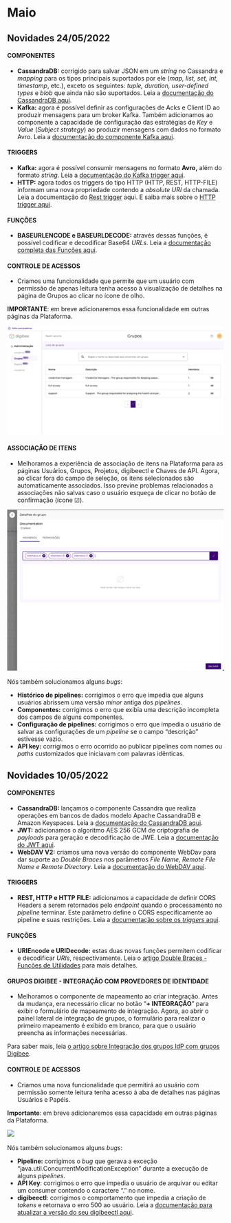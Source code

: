 # Maio

## Novidades 24/05/2022

#### **COMPONENTES**

* **CassandraDB:** corrigido para salvar JSON em um _string_ no Cassandra e _mapping_ para os tipos principais suportados por ele (_map, list, set, int, timestamp_, etc.), exceto os seguintes: _tuple, duration, user-defined types_ e _blob_ que ainda não são suportados. Leia a [documentação do CassandraDB aqui](../../components/structured-data/cassandra-db.md).
* **Kafka:** agora é possível definir as configurações de Acks e Client ID ao produzir mensagens para um broker Kafka. Também adicionamos ao componente a capacidade de configuração das estratégias de _Key_ e _Value_ (_Subject strategy_) ao produzir mensagens com dados no formato Avro. Leia a [documentação do componente Kafka aqui](../../components/queues-and-messaging/kafka.md).

#### **TRIGGERS**

* **Kafka:** agora é possível consumir mensagens no formato **Avro,** além do formato _string_. Leia a [documentação do Kafka trigger aqui](../../components/triggers/kafka-trigger.md).
* **HTTP:** agora todos os triggers do tipo HTTP (HTTP, REST, HTTP-FILE) informam uma nova propriedade contendo a _absolute URI_ da chamada. Leia a documentação do [Rest trigger](../../components/triggers/rest-trigger.md) aqui. E saiba mais sobre o [HTTP trigger aqui](../../components/triggers/http-trigger.md).

#### **FUNÇÕES**

* **BASEURLENCODE e BASEURLDECODE:** através dessas funções, é possível codificar e decodificar Base64 _URLs_. Leia a [documentação completa das Funções aqui](../../build/funcoes-double-braces/double-braces-funcoes-de-utilidades.md).

#### **CONTROLE DE ACESSOS**

* Criamos uma funcionalidade que permite que um usuário com permissão de apenas leitura tenha acesso à visualização de detalhes na página de Grupos ao clicar no ícone de olho.

**IMPORTANTE**: em breve adicionaremos essa funcionalidade em outras páginas da Plataforma.

![](../../.gitbook/assets/image1.png)

#### **ASSOCIAÇÃO DE ITENS**

* Melhoramos a experiência de associação de itens na Plataforma para as páginas Usuários, Grupos, Projetos, digibeectl e Chaves de API. Agora, ao clicar fora do campo de seleção, os itens selecionados são automaticamente associados. Isso previne problemas relacionados a associações não salvas caso o usuário esqueça de clicar no botão de confirmação (ícone ☑).

![](<../../.gitbook/assets/image2 (1) (2).png>)

Nós também solucionamos alguns _bugs_:

* **Histórico de pipelines:** corrigimos o erro que impedia que alguns usuários abrissem uma versão _minor_ antiga dos _pipelines_.
* **Componentes:** corrigimos o erro que exibia uma descrição incompleta dos campos de alguns componentes.
* **Configuração de pipelines:** corrigimos o erro que impedia o usuário de salvar as configurações de um _pipeline_ se o campo “descrição” estivesse vazio.
* **API key:** corrigimos o erro ocorrido ao publicar pipelines com nomes ou _paths_ customizados que iniciavam com palavras idênticas.

## Novidades 10/05/2022

#### **COMPONENTES** <a href="#h_688fea3d7b" id="h_688fea3d7b"></a>

* **CassandraDB:** lançamos o componente Cassandra que realiza operações em bancos de dados modelo Apache CassandraDB e Amazon Keyspaces. Leia a [documentação do CassandraDB aqui](../../components/structured-data/cassandra-db.md).
* **JWT:** adicionamos o algoritmo AES 256 GCM de criptografia de _payloads_ para geração e decodificação de JWE. Leia a [documentação do JWT aqui](../../components/security-components/jwt-new.md).
* **WebDAV V2:** criamos uma nova versão do componente WebDav para dar suporte ao _Double Braces_ nos parâmetros _File Name, Remote File Name e Remote Directory_. Leia a [documentação do WebDAV aqui](../../components/file-storage/webdav.md).

#### **TRIGGERS** <a href="#h_a0065a34e4" id="h_a0065a34e4"></a>

* **REST, HTTP e HTTP FILE:** adicionamos a capacidade de definir CORS Headers a serem retornados pelo _endpoint_ quando o processamento no _pipeline_ terminar. Este parâmetro define o CORS especificamente ao pipeline e suas restrições. Leia a [documentação sobre os _triggers_ aqui](../../components/triggers/).

#### **FUNÇÕES** <a href="#h_e225ef93c2" id="h_e225ef93c2"></a>

* **URIEncode e URIDecode:** estas duas novas funções permitem codificar e decodificar _URIs_, respectivamente. Leia o [artigo Double Braces - Funções de Utilidades](../../build/funcoes-double-braces/double-braces-funcoes-de-utilidades.md) para mais detalhes.

#### **GRUPOS DIGIBEE - INTEGRAÇÃO COM PROVEDORES DE IDENTIDADE** <a href="#h_3c33c27e05" id="h_3c33c27e05"></a>

* Melhoramos o componente de mapeamento ao criar integração. Antes da mudança, era necessário clicar no botão “**+ INTEGRAÇÃO**” para exibir o formulário de mapeamento de integração. Agora, ao abrir o painel lateral de integração de grupos, o formulário para realizar o primeiro mapeamento é exibido em branco, para que o usuário preencha as informações necessárias.

Para saber mais, leia [o artigo sobre Integração dos grupos IdP com grupos Digibee](../../administration/integracao-de-provedor-de-identidades/integracao-dos-grupos-idp-com-grupos-digibee.md).

#### **CONTROLE DE ACESSOS** <a href="#h_98c3fd15f7" id="h_98c3fd15f7"></a>

* Criamos uma nova funcionalidade que permitirá ao usuário com permissão somente leitura tenha acesso à aba de detalhes nas páginas Usuários e Papéis.

**Importante**: em breve adicionaremos essa capacidade em outras páginas da Plataforma.

![](../../.gitbook/assets/WCxGRqR4GfHEyYuZJspuwDf11xiHrS5MaD7QiFoQjqqP4heAo6nvezyzL0r7gN5pqdyoJCLQYG4yU7GefQXqaiM2GtzXC6AgFM\_eIx9Lgj2cFWxUr56jfOqDYHl4ddMtTn9Y7osfsCgxoJcALQ.png)

Nós também solucionamos alguns _bugs_:

* **Pipeline:** corrigimos o _bug_ que gerava a exceção “java.util.ConcurrentModificationException” durante a execução de alguns _pipelines_.
* **API Key**: corrigimos o erro que impedia o usuário de arquivar ou editar um consumer contendo o caractere “.” no nome.
* **digibeectl**: corrigimos o comportamento que impedia a criação de _tokens_ e retornava o erro 500 ao usuário. Leia a [documentação para atualizar a versão do seu digibeectl aqui](../../plataforma/digibeectl/).
